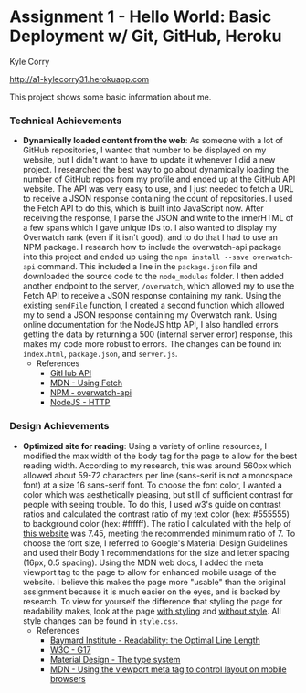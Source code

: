 Assignment 1 - Hello World: Basic Deployment w/ Git, GitHub, Heroku  
===
Kyle Corry

http://a1-kylecorry31.herokuapp.com

This project shows some basic information about me. 

### Technical Achievements
- **Dynamically loaded content from the web**: As someone with a lot of GitHub repositories, I wanted that number to be displayed on my website, but I didn't want to have to update it whenever I did a new project. I researched the best way to go about dynamically loading the number of GitHub repos from my profile and ended up at the GitHub API website. The API was very easy to use, and I just needed to fetch a URL to receive a JSON response containing the count of repositories. I used the Fetch API to do this, which is built into JavaScript now. After receiving the response, I parse the JSON and write to the innerHTML of a few spans which I gave unique IDs to. I also wanted to display my Overwatch rank (even if it isn't good), and to do that I had to use an NPM package. I research how to include the overwatch-api package into this project and ended up using the `npm install --save overwatch-api` command. This included a line in the `package.json` file and downloaded the source code to the `node_modules` folder. I then added another endpoint to the server, `/overwatch`, which allowed my to use the Fetch API to receive a JSON response containing my rank. Using the existing `sendFile` function, I created a second function which allowed my to send a JSON response containing my Overwatch rank. Using online documentation for the NodeJS http API, I also handled errors getting the data by returning a 500 (internal server error) response, this makes my code more robust to errors. The changes can be found in: `index.html`, `package.json`, and `server.js`.  
	- References
		- [GitHub API](https://developer.github.com/v3/)
		- [MDN - Using Fetch](https://developer.mozilla.org/en-US/docs/Web/API/Fetch_API/Using_Fetch)
		- [NPM - overwatch-api](https://www.npmjs.com/package/overwatch-api)
		- [NodeJS - HTTP](https://nodejs.org/api/http.html#http_response_statuscode)

### Design Achievements
- **Optimized site for reading**: Using a variety of online resources, I modified the max width of the body tag for the page to allow for the best reading width. According to my research, this was around 560px which allowed about 59-72 characters per line (sans-serif is not a monospace font) at a size 16 sans-serif font. To choose the font color, I wanted a color which was aesthetically pleasing, but still of sufficient contrast for people with seeing trouble. To do this, I used w3's guide on contrast ratios and calculated the contrast ratio of my text color (hex: #555555) to background color (hex: #ffffff). The ratio I calculated with the help of [this website](https://contrast-ratio.com/) was 7.45, meeting the recommended minimum ratio of 7. To choose the font size, I referred to Google's Material Design Guidelines and used their Body 1 recommendations for the size and letter spacing (16px, 0.5 spacing). Using the MDN web docs, I added the meta viewport tag to the page to allow for enhanced mobile usage of the website. I believe this makes the page more "usable" than the original assignment because it is much easier on the eyes, and is backed by research. To view for yourself the difference that styling the page for readability makes, look at the page [with styling](http://a1-kylecorry31.herokuapp.com) and [without style](http://a1-kylecorry31.herokuapp.com/no-style.html). All style changes can be found in `style.css`.
	- References
		- [Baymard Institute - Readability: the Optimal Line Length](https://baymard.com/blog/line-length-readability)
		- [W3C - G17](https://www.w3.org/TR/WCAG20-TECHS/G17.html)
		- [Material Design - The type system](https://material.io/design/typography/the-type-system.html#type-scale)
		- [MDN - Using the viewport meta tag to control layout on mobile browsers](https://developer.mozilla.org/en-US/docs/Mozilla/Mobile/Viewport_meta_tag)


